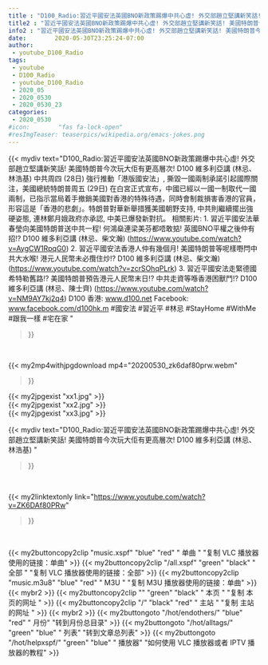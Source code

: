 ```yaml
---
title : "D100_Radio:習近平國安法英國BNO新政策踢爆中共心虛! 外交部趙立堅講新笑話! 美國特朗普今次玩大佢有更高層次!  D100 維多利亞講 (林忌、林浩基) "
title2 : "習近平國安法英國BNO新政策踢爆中共心虛! 外交部趙立堅講新笑話! 美國特朗普今次玩大佢有更高層次!  D100 維多利亞講 (林忌、林浩基) "
info2 : "習近平國安法英國BNO新政策踢爆中共心虛! 外交部趙立堅講新笑話! 美國特朗普今次玩大佢有更高層次!  D100 維多利亞講 (林忌、林浩基)   中共周四 (28日) 強行推動「港版國安法」, 撕毀一國兩制承諾引起國際關注，美國總統特朗普周五 (29日) 在白宮正式宣布，中國已經以一國一制取代一國兩制，已指示當局着手撤銷美國對香港的特殊待遇，同時會制裁損害香港的官員，形容這是「香港的悲劇」。特朗普對華新舉措獲美國朝野支持, 中共則繼續擺出強硬姿態, 連林鄭月娥政府亦承認, 中美已爆發新對抗。  相關影片: 1. 習近平國安法華春瑩向美國特朗普送中共一程! 何鴻燊連梁美芬都唔敢掂! 英國BNO平權之後仲有招!?  D100 維多利亞講 (林忌、柴文瀚) (https://www.youtube.com/watch?v=AygCW1RpqG0) 2. 習近平國安法香港人仲有幾個月! 美國特朗普等呢樣嘢閂中共大水喉! 港元人民幣未必攬住炒!?  D100 維多利亞講 (林忌、柴文瀚) (https://www.youtube.com/watch?v=zcrSOhqPLrk) 3. 習近平國安法走緊德國希特勒舊路!? 美國特朗普預告港元人民幣末日!? 中共走資等喺香港困獸鬥!?  D100 維多利亞講 (林忌、陳士齊) (https://www.youtube.com/watch?v=NM9AY7kj2q4)  D100 香港: www.d100.net Facebook: www.facebook.com/d100hk.m  #國安法 #習近平 #林忌 #StayHome #WithMe #跟我一樣 #宅在家 "
date:        2020-05-30T23:25:24-07:00
author:
 - youtube_D100_Radio
tags:
 - youtube
 - D100_Radio
 - youtube_D100_Radio
 - 2020_05
 - 2020_0530
 - 2020_0530_23
categories:
 - 2020_0530
#icon:        "fas fa-lock-open"
#resImgTeaser: teaserpics/wikipedia.org/emacs-jokes.png
---
```


{{< mydiv text="D100_Radio:習近平國安法英國BNO新政策踢爆中共心虛! 外交部趙立堅講新笑話! 美國特朗普今次玩大佢有更高層次!  D100 維多利亞講 (林忌、林浩基)   中共周四 (28日) 強行推動「港版國安法」, 撕毀一國兩制承諾引起國際關注，美國總統特朗普周五 (29日) 在白宮正式宣布，中國已經以一國一制取代一國兩制，已指示當局着手撤銷美國對香港的特殊待遇，同時會制裁損害香港的官員，形容這是「香港的悲劇」。特朗普對華新舉措獲美國朝野支持, 中共則繼續擺出強硬姿態, 連林鄭月娥政府亦承認, 中美已爆發新對抗。  相關影片: 1. 習近平國安法華春瑩向美國特朗普送中共一程! 何鴻燊連梁美芬都唔敢掂! 英國BNO平權之後仲有招!?  D100 維多利亞講 (林忌、柴文瀚) (https://www.youtube.com/watch?v=AygCW1RpqG0) 2. 習近平國安法香港人仲有幾個月! 美國特朗普等呢樣嘢閂中共大水喉! 港元人民幣未必攬住炒!?  D100 維多利亞講 (林忌、柴文瀚) (https://www.youtube.com/watch?v=zcrSOhqPLrk) 3. 習近平國安法走緊德國希特勒舊路!? 美國特朗普預告港元人民幣末日!? 中共走資等喺香港困獸鬥!?  D100 維多利亞講 (林忌、陳士齊) (https://www.youtube.com/watch?v=NM9AY7kj2q4)  D100 香港: www.d100.net Facebook: www.facebook.com/d100hk.m  #國安法 #習近平 #林忌 #StayHome #WithMe #跟我一樣 #宅在家 "
>}}
<br>


{{< my2mp4withjpgdownload mp4="20200530_zk6daf80prw.webm"
>}}

{{< my2jpgexist "xx1.jpg" >}}<br>
{{< my2jpgexist "xx2.jpg" >}}<br>
{{< my2jpgexist "xx3.jpg" >}}<br>



{{< mydiv text="D100_Radio:習近平國安法英國BNO新政策踢爆中共心虛! 外交部趙立堅講新笑話! 美國特朗普今次玩大佢有更高層次!  D100 維多利亞講 (林忌、林浩基) "
>}}
<br>

{{< my2linktextonly link="https://www.youtube.com/watch?v=ZK6DAf80PRw"
>}}


<br>

{{< my2buttoncopy2clip "music.xspf"        "blue"   "red"    " 单曲 "  "复制 VLC 播放器使用的链接：单曲" >}} {{< my2buttoncopy2clip "/all.xspf"         "green"  "black"  " 全部 "  "复制 VLC 播放器使用的链接：全部" >}} {{< my2buttoncopy2clip "music.m3u8"        "blue"   "red"    " M3U  "    "复制 M3U 播放器使用的链接：单曲" >}} {{< mybr2 >}} {{< my2buttoncopy2clip ""                  "green"  "black"  " 本页 "    "复制 本页的网址 " >}} {{< my2buttoncopy2clip "/"                 "black"  "red"    " 主站 "    "复制 主站的网址 " >}} {{< mybr2 >}} {{< my2buttongoto      "/hot/endothers/"   "blue"   "red"    " 月份"   "转到月份总目录" >}} {{< my2buttongoto      "/hot/alltags/"     "green"  "blue"   " 列表"   "转到文章总列表" >}} {{< my2buttongoto      "/hot/helpxspf/"    "green"  "blue"   " 播放器" "如何使用 VLC 播放器或者 IPTV 播放器的教程" >}} 
